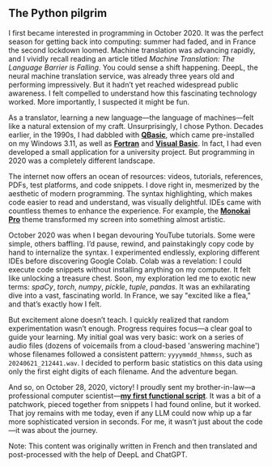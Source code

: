 ## The Python pilgrim

I first became interested in programming in October 2020. It was the perfect season for getting back into computing: summer had faded, and in France the second lockdown loomed. Machine translation was advancing rapidly, and I vividly recall reading an article titled *Machine Translation: The Language Barrier is Falling*. You could sense a shift happening. DeepL, the neural machine translation service, was already three years old and performing impressively. But it hadn’t yet reached widespread public awareness. I felt compelled to understand how this fascinating technology worked. More importantly, I suspected it might be fun.

As a translator, learning a new language—the language of machines—felt like a natural extension of my craft. Unsurprisingly, I chose Python. Decades earlier, in the 1990s, I had dabbled with **[QBasic](https://en.wikipedia.org/wiki/QBasic)**, which came pre-installed on my Windows 3.11, as well as **[Fortran](https://en.wikipedia.org/wiki/Fortran)** and **[Visual Basic](https://en.wikipedia.org/wiki/Visual_Basic_(classic))**. In fact, I had even developed a small application for a university project. But programming in 2020 was a completely different landscape.

The internet now offers an ocean of resources: videos, tutorials, references, PDFs, test platforms, and code snippets. I dove right in, mesmerized by the aesthetic of modern programming. The syntax highlighting, which makes code easier to read and understand, was visually delightful. IDEs came with countless themes to enhance the experience. For example, the **[Monokai Pro](https://monokai.pro/)** theme transformed my screen into something almost artistic.

October 2020 was when I began devouring YouTube tutorials. Some were simple, others baffling. I’d pause, rewind, and painstakingly copy code by hand to internalize the syntax. I experimented endlessly, exploring different IDEs before discovering Google Colab. Colab was a revelation: I could execute code snippets without installing anything on my computer. It felt like unlocking a treasure chest. Soon, my exploration led me to exotic new terms: *spaCy*, *torch*, *numpy*, *pickle*, *tuple*, *pandas*. It was an exhilarating dive into a vast, fascinating world. In France, we say "excited like a flea," and that’s exactly how I felt.

But excitement alone doesn’t teach. I quickly realized that random experimentation wasn’t enough. Progress requires focus—a clear goal to guide your learning. My initial goal was very basic: work on a series of audio files (dozens of voicemails from a cloud-based 'answering machine') whose filenames followed a consistent pattern: `yyyymmdd_hhmmss`, such as `20240621_212441.wav`. I decided to perform basic statistics on this data using only the first eight digits of each filename. And the adventure began.

And so, on October 28, 2020, victory! I proudly sent my brother-in-law—a professional computer scientist—**[my first functional script](https://gist.github.com/sebington/9f59f2e2d0b5dc433fc148b4fe32f2e7)**. It was a bit of a patchwork, pieced together from snippets I had found online, but it worked. That joy remains with me today, even if any LLM could now whip up a far more sophisticated version in seconds. For me, it wasn’t just about the code—it was about the journey.

Note: This content was originally written in French and then translated and post-processed with the help of DeepL and ChatGPT.
